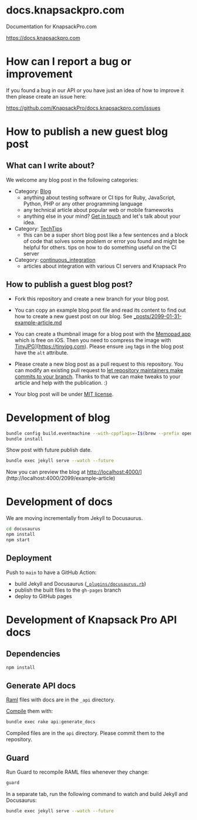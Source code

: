 # docs.knapsackpro.com

Documentation for KnapsackPro.com

https://docs.knapsackpro.com

# How can I report a bug or improvement

If you found a bug in our API or you have just an idea of how to improve it then please create an issue here:

https://github.com/KnapsackPro/docs.knapsackpro.com/issues

# How to publish a new guest blog post

## What can I write about?

We welcome any blog post in the following categories:

- Category: [Blog](https://docs.knapsackpro.com/)
  - anything about testing software or CI tips for Ruby, JavaScript, Python, PHP or any other programming language
  - any technical article about popular web or mobile frameworks
  - anything else in your mind? [Get in touch](https://knapsackpro.com/contact) and let's talk about your idea.
- Category: [TechTips](https://docs.knapsackpro.com/tech_tips/)
  - this can be a super short blog post like a few sentences and a block of code that solves some problem or error you found and might be helpful for others.
    tips on how to do something useful on the CI server
- Category: [continuous_integration](https://docs.knapsackpro.com/continuous_integration/)
  - articles about integration with various CI servers and Knapsack Pro

## How to publish a guest blog post?

- Fork this repository and create a new branch for your blog post.

- You can copy an example blog post file and read its content to find out how to create a new guest post on our blog.
  See [\_posts/2099-01-31-example-article.md](https://raw.githubusercontent.com/KnapsackPro/docs.knapsackpro.com/gh-pages/_posts/2099-01-31-example-article.md)

- You can create a thumbnail image for a blog post with the [Memopad app](https://www.tayasui.com/memopad/) which is free on iOS.
  Then you need to compress the image with [TinyJPG](https://tinyjpg.com)](https://tinyjpg.com).
  Please ensure `img` tags in the blog post have the `alt` attribute.

- Please create a new blog post as a pull request to this repository.
  You can modify an existing pull request to [let repository maintainers make commits to your branch](https://docs.github.com/en/github/collaborating-with-issues-and-pull-requests/allowing-changes-to-a-pull-request-branch-created-from-a-fork).
  Thanks to that we can make tweaks to your article and help with the publication. :)

- Your blog post will be under [MIT license](LICENSE).

# Development of blog

```bash
bundle config build.eventmachine --with-cppflags=-I$(brew --prefix openssl@1.1)/include
bundle install
```

Show post with future publish date.

```bash
bundle exec jekyll serve --watch --future
```

Now you can preview the blog at [http://localhost:4000/](http://localhost:4000/2099/example-article)](http://localhost:4000/2099/example-article)

# Development of docs

We are moving incrementally from Jekyll to Docusaurus.

```bash
cd docusaurus
npm install
npm start
```

## Deployment

Push to `main` to have a GitHub Action:

- build Jekyll and Docusaurus ([`_plugins/docusaurus.rb`](./_plugins/docusaurus.rb))
- publish the built files to the `gh-pages` branch
- deploy to GitHub pages

# Development of Knapsack Pro API docs

## Dependencies

```bash
npm install
```

## Generate API docs

[Raml](http://raml.org/) files with docs are in the `_api` directory.

[Compile](https://github.com/kevinrenskers/raml2html) them with:

```bash
bundle exec rake api:generate_docs
```

Compiled files are in the `api` directory. Please commit them to the repository.

## Guard

Run Guard to recompile RAML files whenever they change:

```bash
guard
```

In a separate tab, run the following command to watch and build Jekyll and Docusaurus:

```bash
bundle exec jekyll serve --watch --future
```
